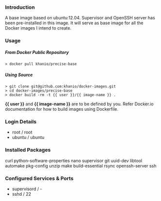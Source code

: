 ### Introduction

A base image based on ubuntu:12.04. Supervisor and OpenSSH server has been pre-installed in this image. It will serve as base image for all the Docker images I intend to create.

### Usage

##### From Docker Public Repository

	> docker pull khanio/precise-base

##### Using Source

	> git clone git@github.com:khanio/docker-images.git
	> cd docker-images/precise-base
	> docker build -rm -t {{ user }}/{{ image-name }} .

**{{ user }}** and **{{ image-name }}** are to be defined by you. Refer Docker.io documentation for how to build images using Dockerfile.

### Login Details

- root / root
- ubuntu / ubuntu

### Installed Packages

curl python-software-properties nano supervisor git uuid-dev libtool automake pkg-config unzip make build-essential rsync openssh-server ssh


### Configured Services & Ports

- supervisord / -
- sshd / 22